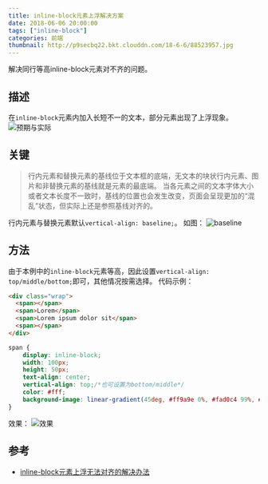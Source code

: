 ```yaml
---
title: inline-block元素上浮解决方案
date: 2018-06-06 20:00:00
tags: ["inline-block"]
categories: 前端
thumbnail: http://p9secbq22.bkt.clouddn.com/18-6-6/88523957.jpg
---
```

解决同行等高inline-block元素对不齐的问题。

## 描述

在`inline-block`元素内加入长短不一的文本，部分元素出现了上浮现象。
![预期与实际](http://p9secbq22.bkt.clouddn.com/18-6-6/68747353.jpg)

## 关键

> 行内元素和替换元素的基线位于文本框的底端，无文本的块状行内元素、图片和非替换元素的基线就是元素的最底端。
> 当各元素之间的文本字体大小或者文本长度不一致时，基线的位置也会发生改变，页面会呈现更加的“混乱”状态，但实际上还是参照基线对齐的。

行内元素与替换元素默认`vertical-align: baseline;`。
如图：
![baseline](http://p9secbq22.bkt.clouddn.com/18-6-6/57481136.jpg)


## 方法

由于本例中的`inline-block`元素等高，因此设置`vertical-align: top/middle/bottom;`即可，其他情况按需选择。
代码示例：

```html
<div class="wrap">
  <span></span>
  <span>Lorem</span>
  <span>Lorem ipsum dolor sit</span>
  <span></span>
</div>
```

```css
span {
    display: inline-block;
    width: 100px;
    height: 50px;
    text-align: center;
    vertical-align: top;/*也可设置为bottom/middle*/
    color: #fff;
    background-image: linear-gradient(45deg, #ff9a9e 0%, #fad0c4 99%, #fad0c4 100%);
}
```

效果：
![效果](http://p9secbq22.bkt.clouddn.com/18-6-6/88711298.jpg)

## 参考

* [inline-block元素上浮无法对齐的解决办法](https://www.yaxi.net/2017-07-03/1473.html)
